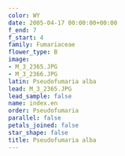 ```yaml
---
color: WY
date: 2005-04-17 00:00:00+00:00
f_end: 7
f_start: 4
family: Fumariaceae
flower_type: B
image:
- M_3_2365.JPG
- M_3_2366.JPG
latin: Pseudofumaria alba
lead: M_3_2365.JPG
lead_sample: false
name: index.en
order: Pseudofumaria
parallel: false
petals_joined: false
star_shape: false
title: Pseudofumaria alba
---
```

